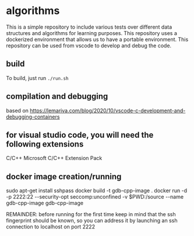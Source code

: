 # algorithms
This is a simple repository to include various tests over different data structures and algorithms for learning purposes. This repository uses a dockerized environment that allows us to have a portable environment. This repository can be used from vscode to develop and debug the code.

## build
To build, just run `./run.sh`

## compilation and debugging
based on https://lemariva.com/blog/2020/10/vscode-c-development-and-debugging-containers

## for visual studio code, you will need the following extensions

C/C++ Microsoft
C/C++ Extension Pack

## docker image creation/running
sudo apt-get install sshpass
docker build -t gdb-cpp-image .
docker run -d -p 2222:22 --security-opt seccomp:unconfined -v $PWD:/source --name gdb-cpp-image gdb-cpp-image


REMAINDER: before running for the first time keep in mind that the ssh fingerprint should be known, so you can address it by launching an ssh connection to localhost on port 2222